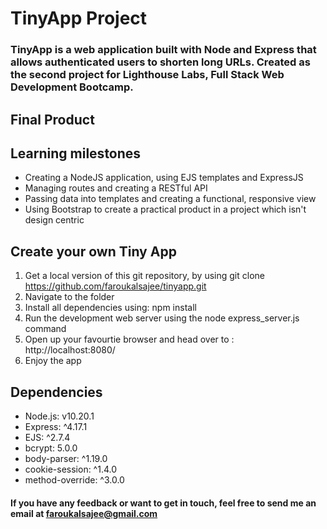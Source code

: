 # TinyApp Project
### **TinyApp** is a web application built with Node and Express that allows authenticated users to shorten long URLs. Created as the second project for Lighthouse Labs, Full Stack Web Development Bootcamp.
## Final Product
## Learning milestones
* Creating a NodeJS application, using EJS templates and ExpressJS
* Managing routes and creating a RESTful API
* Passing data into templates and creating a functional, responsive view
* Using Bootstrap to create a practical product in a project which isn't design centric
## Create your own Tiny App
1. Get a local version of this git repository, by using git clone https://github.com/faroukalsajee/tinyapp.git
1. Navigate to the folder
1. Install all dependencies using: npm install
1. Run the development web server using the node express_server.js command
1. Open up your favourtie browser and head over to : http://localhost:8080/
1. Enjoy the app
## Dependencies
* Node.js: v10.20.1
* Express: ^4.17.1
* EJS: ^2.7.4
* bcrypt: 5.0.0
* body-parser: ^1.19.0
* cookie-session: ^1.4.0
* method-override: ^3.0.0
#### If you have any feedback or want to get in touch, feel free to send me an email at faroukalsajee@gmail.com
